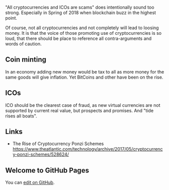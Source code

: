 
"All cryptocurrencies and ICOs are scams" does intentionally sound too strong.
Especially in Spring of 2018 when blockchain buzz in the highest point.

Of course, not all cryptocurrencies and not completely will lead to loosing money.
It is that the voice of those promoting use of cryptocurrencies is so loud, that 
there should be place to reference all contra-arguments and words of caution.

## Coin minting

In an economy adding new money would be tax to all as more money for the same goods will give inflation.
Yet BitCoins and other have been on the rise.

## ICOs

ICO should be the clearest case of fraud, as new virtual currencies are not supported by current real value,
but prospects and promises.
And "tide rises all boats".

## Links

- The Rise of Cryptocurrency Ponzi Schemes https://www.theatlantic.com/technology/archive/2017/05/cryptocurrency-ponzi-schemes/528624/



## Welcome to GitHub Pages

You can [edit on GitHub](https://github.com/all-cryptocurrencies-and-ICOs-are-scams/all-cryptocurrencies-and-ICOs-are-scams.github.io/edit/master/index.md).


